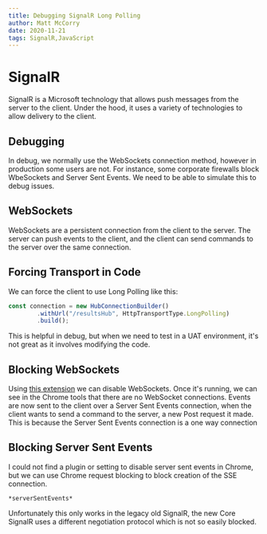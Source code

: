 ```yaml
---
title: Debugging SignalR Long Polling
author: Matt McCorry
date: 2020-11-21
tags: SignalR,JavaScript
---
```


# SignalR

SignalR is a Microsoft technology that allows push messages from the server to the client. Under the hood, it uses a variety of technologies to allow delivery to the client.

## Debugging

In debug, we normally use the WebSockets connection method, however in production some users are not. For instance, some corporate firewalls block WbeSockets and Server Sent Events. We need to be able to simulate this to debug issues.

## WebSockets

WebSockets are a persistent connection from the client to the server. The server can push events to the client, and the client can send commands to the server over the same connection.

## Forcing Transport in Code

We can force the client to use Long Polling like this:

```TypeScript
const connection = new HubConnectionBuilder()
        .withUrl("/resultsHub", HttpTransportType.LongPolling)
        .build();
```

This is helpful in debug, but when we need to test in a UAT environment, it's not great as it involves modifying the code.

## Blocking WebSockets

Using [this extension](https://github.com/arthepsy/chrome-disable-websockets) we can disable WebSockets. Once it's running, we can see in the Chrome tools that there are no WebSocket connections. Events are now sent to the client over a Server Sent Events connection, when the client wants to send a command to the server, a new Post request it made. This is because the Server Sent Events connection is a one way connection

## Blocking Server Sent Events

I could not find a plugin or setting to disable server sent events in Chrome, but we can use Chrome request blocking to block creation of the SSE connection.

`*serverSentEvents*`

Unfortunately this only works in the legacy old SignalR, the new Core SignalR uses a different negotiation protocol which is not so easily blocked.
